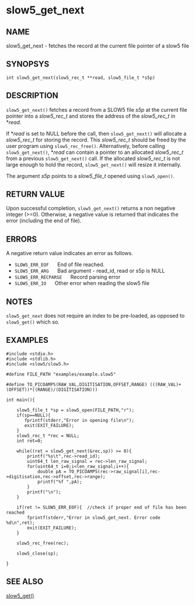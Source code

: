 # slow5_get_next

## NAME
slow5_get_next - fetches the record at the current file pointer of a slow5 file

## SYNOPSYS
`int slow5_get_next(slow5_rec_t **read, slow5_file_t *s5p)`

## DESCRIPTION
`slow5_get_next()` fetches a record from a SLOW5 file *s5p* at the current file pointer into a *slow5_rec_t* and stores the address of the *slow5_rec_t* in **read*.

If **read* is set to NULL before the call, then `slow5_get_next()` will allocate a *slow5_rec_t* for storing the record.
This *slow5_rec_t* should be freed by the user program using `slow5_rec_free()`.
Alternatively, before calling `slow5_get_next()`, **read* can contain a pointer to an allocated *slow5_rec_t* from a previous `slow5_get_next()` call.
If the allocated *slow5_rec_t* is not large enough to hold the record, `slow5_get_next()` will resize it internally.

The argument *s5p* points to a *slow5_file_t* opened using `slow5_open()`.

## RETURN VALUE
Upon successful completion, `slow5_get_next()` returns a non negative integer (>=0). Otherwise, a negative value is returned that indicates the error (including the end of file).

## ERRORS

A negative return value indicates an error as follows.

 * `SLOW5_ERR_EOF`      &nbsp;&nbsp;&nbsp;&nbsp; End of file reached.
 * `SLOW5_ERR_ARG`      &nbsp;&nbsp;&nbsp;&nbsp; Bad argument - read_id, read or s5p is NULL
 * `SLOW5_ERR_RECPARSE` &nbsp;&nbsp;&nbsp;&nbsp; Record parsing error
 * `SLOW5_ERR_IO`       &nbsp;&nbsp;&nbsp;&nbsp; Other error when reading the slow5 file


## NOTES
 `slow5_get_next` does not require an index to be pre-loaded, as opposed to `slow5_get()` which so.

## EXAMPLES

```
#include <stdio.h>
#include <stdlib.h>
#include <slow5/slow5.h>

#define FILE_PATH "examples/example.slow5"

#define TO_PICOAMPS(RAW_VAL,DIGITISATION,OFFSET,RANGE) (((RAW_VAL)+(OFFSET))*((RANGE)/(DIGITISATION)))

int main(){

    slow5_file_t *sp = slow5_open(FILE_PATH,"r");
    if(sp==NULL){
       fprintf(stderr,"Error in opening file\n");
       exit(EXIT_FAILURE);
    }
    slow5_rec_t *rec = NULL;
    int ret=0;

    while((ret = slow5_get_next(&rec,sp)) >= 0){
        printf("%s\t",rec->read_id);
        uint64_t len_raw_signal = rec->len_raw_signal;
        for(uint64_t i=0;i<len_raw_signal;i++){
            double pA = TO_PICOAMPS(rec->raw_signal[i],rec->digitisation,rec->offset,rec->range);
            printf("%f ",pA);
        }
        printf("\n");
    }

    if(ret != SLOW5_ERR_EOF){  //check if proper end of file has been reached
        fprintf(stderr,"Error in slow5_get_next. Error code %d\n",ret);
        exit(EXIT_FAILURE);
    }

    slow5_rec_free(rec);

    slow5_close(sp);

}

```

## SEE ALSO

[slow5_get()](slow5_open.md)
